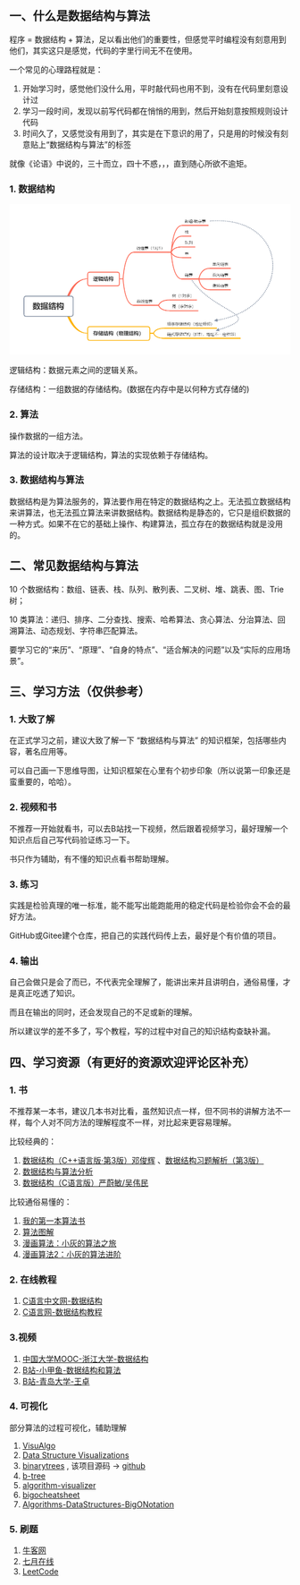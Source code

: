## 一、什么是数据结构与算法

程序 = 数据结构 + 算法，足以看出他们的重要性，但感觉平时编程没有刻意用到他们，其实这只是感觉，代码的字里行间无不在使用。

一个常见的心理路程就是：

1.   开始学习时，感觉他们没什么用，平时敲代码也用不到，没有在代码里刻意设计过
2.   学习一段时间，发现以前写代码都在悄悄的用到，然后开始刻意按照规则设计代码
3.   时间久了，又感觉没有用到了，其实是在下意识的用了，只是用的时候没有刻意贴上“数据结构与算法”的标签

就像《论语》中说的，三十而立，四十不惑，，，直到随心所欲不逾矩。

### 1. 数据结构

![数据结构](img/%E6%95%B0%E6%8D%AE%E7%BB%93%E6%9E%84.png)

逻辑结构：数据元素之间的逻辑关系。

存储结构：一组数据的存储结构。(数据在内存中是以何种方式存储的) 

### 2. 算法

操作数据的一组方法。

算法的设计取决于逻辑结构，算法的实现依赖于存储结构。



### 3. 数据结构与算法

数据结构是为算法服务的，算法要作用在特定的数据结构之上。无法孤立数据结构来讲算法，也无法孤立算法来讲数据结构。数据结构是静态的，它只是组织数据的一种方式。如果不在它的基础上操作、构建算法，孤立存在的数据结构就是没用的。



## 二、常见数据结构与算法

10 个数据结构：数组、链表、栈、队列、散列表、二叉树、堆、跳表、图、Trie 树；

10 类算法：递归、排序、二分查找、搜索、哈希算法、贪心算法、分治算法、回溯算法、动态规划、字符串匹配算法。

要学习它的“来历”、“原理”、“自身的特点”、“适合解决的问题”以及“实际的应用场景”。



## 三、学习方法（仅供参考）

### 1. 大致了解

在正式学习之前，建议大致了解一下 “数据结构与算法” 的知识框架，包括哪些内容，著名应用等。

可以自己画一下思维导图，让知识框架在心里有个初步印象（所以说第一印象还是蛮重要的，哈哈）。



### 2. 视频和书

不推荐一开始就看书，可以去B站找一下视频，然后跟着视频学习，最好理解一个知识点后自己写代码验证练习一下。

书只作为辅助，有不懂的知识点看书帮助理解。



### 3. 练习

实践是检验真理的唯一标准，能不能写出能跑能用的稳定代码是检验你会不会的最好方法。

GitHub或Gitee建个仓库，把自己的实践代码传上去，最好是个有价值的项目。



### 4. 输出

自己会做只是会了而已，不代表完全理解了，能讲出来并且讲明白，通俗易懂，才是真正吃透了知识。

而且在输出的同时，还会发现自己的不足或新的理解。

所以建议学的差不多了，写个教程，写的过程中对自己的知识结构查缺补漏。



## 四、学习资源（有更好的资源欢迎评论区补充）

### 1. 书

不推荐某一本书，建议几本书对比看，虽然知识点一样，但不同书的讲解方法不一样，每个人对不同方法的理解程度不一样，对比起来更容易理解。

比较经典的：

1.   [数据结构（C++语言版·第3版）邓俊辉](https://book.douban.com/subject/25859528/) 、[数据结构习题解析（第3版）](https://book.douban.com/subject/26365845/)
2.   [数据结构与算法分析](https://book.douban.com/subject/1139426/)
3.   [数据结构（C语言版）严蔚敏/吴伟民](https://book.douban.com/subject/24699581/)

比较通俗易懂的：

1.   [我的第一本算法书](https://book.douban.com/subject/30357170/)
2.   [算法图解](https://book.douban.com/subject/26979890/)
3.   [漫画算法：小灰的算法之旅](https://book.douban.com/subject/33420587/)
4.   [漫画算法2：小灰的算法进阶](https://book.douban.com/subject/35472532/)



### 2. 在线教程

1.   [C语言中文网-数据结构](http://c.biancheng.net/data_structure/)
2.   [C语言网-数据结构教程](https://www.dotcpp.com/course/ds/)



### 3.视频

1.   [中国大学MOOC-浙江大学-数据结构](https://www.icourse163.org/course/ZJU-93001)
2.   [B站-小甲鱼-数据结构和算法](https://www.bilibili.com/video/av21828275)
3.   [B站-青岛大学-王卓](https://www.bilibili.com/read/cv2306631)



### 4. 可视化

部分算法的过程可视化，辅助理解

1.   [VisuAlgo](https://visualgo.net)
2.   [Data Structure Visualizations](https://www.cs.usfca.edu/~galles/visualization/Algorithms.html)
3.   [binarytrees](http://520it.com/binarytrees/) , 该项目源码 -> [github](https://github.com/CoderMJLee/BinaryTrees)
4.   [b-tree](https://yangez.github.io/btree-js/)
5.   [algorithm-visualizer](https://algorithm-visualizer.org/)
6.   [bigocheatsheet](https://www.bigocheatsheet.com/)
7.   [Algorithms-DataStructures-BigONotation](http://cooervo.github.io/Algorithms-DataStructures-BigONotation/index.html)



### 5. 刷题

1.   [牛客网](https://www.nowcoder.com/exam/intelligent)
2.   [七月在线](https://www.julyedu.com/question/index/type/2)
3.   [LeetCode](https://leetcode.cn/problemset/algorithms/)















